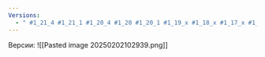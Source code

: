 ```yaml
---
Versions:
  - " #1_21_4 #1_21_1 #1_20_4 #1_20 #1_20_1 #1_19_x #1_18_x #1_17_x #1_16_5"
---
```


Версии:
![[Pasted image 20250202102939.png]]
